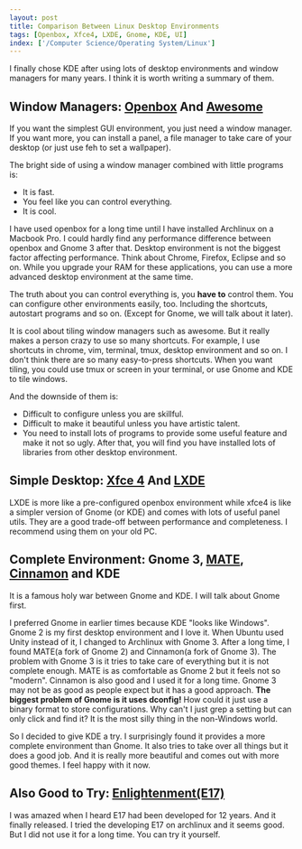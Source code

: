 ```yaml
---
layout: post
title: Comparison Between Linux Desktop Environments
tags: [Openbox, Xfce4, LXDE, Gnome, KDE, UI]
index: ['/Computer Science/Operating System/Linux']
---
```


I finally chose KDE after using lots of desktop environments and window managers for many years. I think it is worth writing a summary of them.

## Window Managers: [Openbox](http://openbox.org/) And [Awesome](http://awesome.naquadah.org/)

If you want the simplest GUI environment, you just need a window manager. If you want more, you can install a panel, a file manager to take care of your desktop (or just use feh to set a wallpaper).

The bright side of using a window manager combined with little programs is:

* It is fast.
* You feel like you can control everything.
* It is cool.

I have used openbox for a long time until I have installed Archlinux on a Macbook Pro. I could hardly find any performance difference between openbox and Gnome 3 after that. Desktop environment is not the biggest factor affecting performance. Think about Chrome, Firefox, Eclipse and so on. While you upgrade your RAM for these applications, you can use a more advanced desktop environment at the same time.

The truth about you can control everything is, you **have to** control them. You can configure other environments easily, too. Including the shortcuts, autostart programs and so on. (Except for Gnome, we will talk about it later).

It is cool about tiling window managers such as awesome. But it really makes a person crazy to use so many shortcuts. For example, I use shortcuts in chrome, vim, terminal, tmux, desktop environment and so on. I don't think there are so many easy-to-press shortcuts. When you want tiling, you could use tmux or screen in your terminal, or use Gnome and KDE to tile windows.

And the downside of them is:

* Difficult to configure unless you are skillful.
* Difficult to make it beautiful unless you have artistic talent.
* You need to install lots of programs to provide some useful feature and make it not so ugly. After that, you will find you have installed lots of libraries from other desktop environment.

## Simple Desktop: [Xfce 4](http://xfce.org/) And [LXDE](http://lxde.org/)

LXDE is more like a pre-configured openbox environment while xfce4 is like a simpler version of Gnome (or KDE) and comes with lots of useful panel utils. They are a good trade-off between performance and completeness. I recommend using them on your old PC.

## Complete Environment: Gnome 3, [MATE](http://mate-desktop.org/), [Cinnamon](http://cinnamon.linuxmint.com/) and KDE

It is a famous holy war between Gnome and KDE. I will talk about Gnome first.

I preferred Gnome in earlier times because KDE "looks like Windows". Gnome 2 is my first desktop environment and I love it. When Ubuntu used Unity instead of it, I changed to Archlinux with Gnome 3. After a long time, I found MATE(a fork of Gnome 2) and Cinnamon(a fork of Gnome 3). The problem with Gnome 3 is it tries to take care of everything but it is not complete enough. MATE is as comfortable as Gnome 2 but it feels not so "modern". Cinnamon is also good and I used it for a long time. Gnome 3 may not be as good as people expect but it has a good approach. **The biggest problem of Gnome is it uses dconfig!** How could it just use a binary format to store configurations. Why can't I just grep a setting but can only click and find it? It is the most silly thing in the non-Windows world.

So I decided to give KDE a try. I surprisingly found it provides a more complete environment than Gnome. It also tries to take over all things but it does a good job. And it is really more beautiful and comes out with more good themes. I feel happy with it now.

## Also Good to Try: [Enlightenment(E17)](http://enlightenment.org)

I was amazed when I heard E17 had been developed for 12 years. And it finally released. I tried the developing E17 on archlinux and it seems good. But I did not use it for a long time. You can try it yourself.
